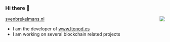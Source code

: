 ### Hi there 👋

<img align="right" src="https://github-readme-stats.vercel.app/api?username=sbrekelmans&count_private=true&show_icons=true&hide_title=true&hide=stars" />

[svenbrekelmans.nl](https://www.svenbrekelmans.nl/)


- I am the developer of www.ltonod.es
- I am working on several blockchain related projects
